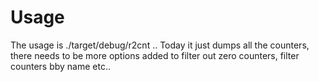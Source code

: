 # Usage

The usage is ./target/debug/r2cnt .. Today it just dumps all the counters, there needs to be more options added to filter out zero counters, filter counters bby name etc..